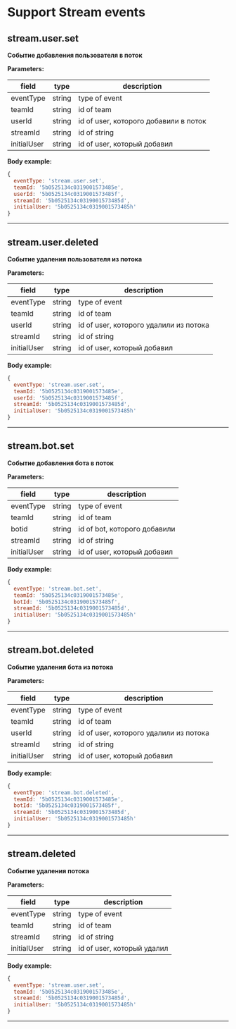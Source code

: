 # Support Stream events

## stream.user.set

**Событие добавления пользователя в поток**

**Parameters:**

| field     | type   | description   |
| --------- | ------ | ------------  |
| eventType | string | type of event |
| teamId    | string | id of team    |
| userId    | string | id of user, которого добавили в поток |
| streamId  | string | id of string  |
| initialUser| string | id of user, который добавил |

**Body example:**
```js
{
  eventType: 'stream.user.set',
  teamId: '5b0525134c0319001573485e',
  userId: '5b0525134c0319001573485f',
  streamId: '5b0525134c0319001573485d',
  initialUser: '5b0525134c0319001573485h'
}
```
--------------------------------------------------------------------------------

## stream.user.deleted

**Событие удаления пользователя из потока**

**Parameters:**

| field     | type   | description   |
| --------- | ------ | ------------  |
| eventType | string | type of event |
| teamId    | string | id of team    |
| userId    | string | id of user, которого удалили из потока |
| streamId  | string | id of string  |
| initialUser| string | id of user, который добавил |

**Body example:**
```js
{
  eventType: 'stream.user.set',
  teamId: '5b0525134c0319001573485e',
  userId: '5b0525134c0319001573485f',
  streamId: '5b0525134c0319001573485d',
  initialUser: '5b0525134c0319001573485h'
}
```
---------------------------------------------------------------------------------

## stream.bot.set

**Событие добавления бота в поток**

**Parameters:**

| field     | type   | description   |
| --------- | ------ | ------------  |
| eventType | string | type of event |
| teamId    | string | id of team    |
| botid     | string | id of bot, которого добавили |
| streamId  | string | id of string  |
| initialUser| string | id of user, который добавил |

**Body example:**
```js
{
  eventType: 'stream.bot.set',
  teamId: '5b0525134c0319001573485e',
  botId: '5b0525134c0319001573485f',
  streamId: '5b0525134c0319001573485d',
  initialUser: '5b0525134c0319001573485h'
}
```
---------------------------------------------------------------------------------

## stream.bot.deleted

**Событие удаления бота из потока**

**Parameters:**

| field     | type   | description   |
| --------- | ------ | ------------  |
| eventType | string | type of event |
| teamId    | string | id of team    |
| userId    | string | id of user, которого удалили из потока |
| streamId  | string | id of string  |
| initialUser| string | id of user, который добавил |


**Body example:**
```js
{
  eventType: 'stream.bot.deleted',
  teamId: '5b0525134c0319001573485e',
  botId: '5b0525134c0319001573485f',
  streamId: '5b0525134c0319001573485d',
  initialUser: '5b0525134c0319001573485h'
}
```
---------------------------------------------------------------------------------

## stream.deleted

**Событие удаления потока**

**Parameters:**

| field     | type   | description   |
| --------- | ------ | ------------  |
| eventType | string | type of event |
| teamId    | string | id of team    |
| streamId  | string | id of string  |
| initialUser| string | id of user, который удалил |

**Body example:**
```js
{
  eventType: 'stream.user.set',
  teamId: '5b0525134c0319001573485e',
  streamId: '5b0525134c0319001573485d',
  initialUser: '5b0525134c0319001573485h'
}
```
---------------------------------------------------------------------------------